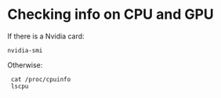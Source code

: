 # Checking info on CPU and GPU

If there is a Nvidia card:

    nvidia-smi

Otherwise:

     cat /proc/cpuinfo
     lscpu
